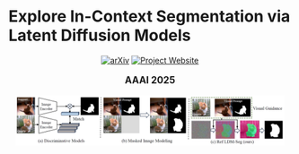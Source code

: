 # Explore In-Context Segmentation via Latent Diffusion Models


<div align="center">

[![arXiv](https://img.shields.io/badge/arXiv-2403.09616-b31b1b.svg)](https://arxiv.org/abs/2403.09616)
[![Project Website](https://img.shields.io/badge/🔗-Project_Website-blue.svg)](https://wang-chaoyang.github.io/project/refldmseg)

</div>

<div>
  <p align="center" style="font-size: larger;">
    <strong>AAAI 2025</strong>
  </p>
</div>

<p align="center">
<img src="assets/teaser.png" width=95%>
<p>
